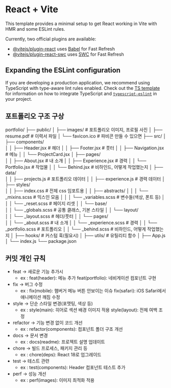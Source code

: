 # React + Vite

This template provides a minimal setup to get React working in Vite with HMR and some ESLint rules.

Currently, two official plugins are available:

- [@vitejs/plugin-react](https://github.com/vitejs/vite-plugin-react/blob/main/packages/plugin-react) uses [Babel](https://babeljs.io/) for Fast Refresh
- [@vitejs/plugin-react-swc](https://github.com/vitejs/vite-plugin-react/blob/main/packages/plugin-react-swc) uses [SWC](https://swc.rs/) for Fast Refresh

## Expanding the ESLint configuration

If you are developing a production application, we recommend using TypeScript with type-aware lint rules enabled. Check out the [TS template](https://github.com/vitejs/vite/tree/main/packages/create-vite/template-react-ts) for information on how to integrate TypeScript and [`typescript-eslint`](https://typescript-eslint.io) in your project.

## 포트폴리오 구조 구상

<!-- prettier-ignore-start -->
portfolio/
├── public/
│   ├── images/                    # 포트폴리오 이미지, 프로필 사진
│   ├── resume.pdf                 # 이력서 파일
│   └── favicon.ico                # 파비콘 만들 수 있으면
├── src/
│   ├── components/                                           
│   │   ├── Header.jsx             # 헤더
│   │   ├── Footer.jsx             # 풋터
│   │   ├── Navigation.jsx         # 메뉴
│   │   └── ProjectCard.jsx
│   ├── pages/                                                
│   │   ├── About.jsx              # 내 소개
│   │   ├── Experience.jsx         # 경력
│   │   └── Portfolio.jsx          # 작업물
│   │   └── Behind.jsx             # 비하인드, 어떻게 작업했는지
│   ├── data/                                                 
│   │   ├── projects.js            # 포트폴리오 데이터
│   │   ├── experience.js          # 경력 데이터
│   ├── styles/                                               
│   │   ├── index.css              # 전체 css 임포트용
│   │   ├── abstracts/
│   │   │   └── _mixins.scss       # 믹스인 모음
│   │   │   └── _variables.scss    # 변수들(색상, 폰트 등)
│   │   │   └── _reset.scss        # 페이지 리셋
│   │   └── base/        
│   │       └── _globals.scss      # 공통 클래스, 기본 스타일
│   │   └── layout/        
│   │       └── _layout.scss       # 헤더/풋터
│   │   └── pages/        
│   │       └── _about.scss        # 내 소개
│   │       └── _experience.scss   # 경력
│   │       └── _portfolio.scss    # 포트폴리오
│   │       └── _behind.scss       # 비하인드, 어떻게 작업했는지
│   ├── hooks/                     # 커스텀 훅(필요시)
│   ├── utils/                     # 유틸리티 함수
│   ├── App.js
│   └── index.js
└── package.json
<!-- prettier-ignore-end -->

## 커밋 개인 규칙

- feat -> 새로운 기능 추가시
  - ex :
    feat(header): 메뉴 추가
    feat(portfolio): 네비게이션 컴포넌트 구현
- fix -> 버그 수정
  - ex :
    fix(mobile): 햄버거 메뉴 버튼 안보이는 이슈
    fix(safari): iOS Safari에서 애니메이션 깨짐 수정
- style -> 단순 스타일 변경(포맷팅, 색상 등)
  - ex :
    style(main): 히어로 섹션 배경 이미지 적용
    style(layout): 전체 여백 조정
- refactor -> 기능 변경 없이 코드 개선
  - ex :
    refactor(components): 컴포넌트 폴더 구조 개선
- docs -> 문서 변경
  - ex :
    docs(readme): 프로젝트 설명 업데이트
- chore -> 빌드 프로세스, 패키지 관리 등
  - ex :
    chore(deps): React 18로 업그레이드
- test -> 테스트 관련
  - ex :
    test(components): Header 컴포넌트 테스트 추가
- perf -> 성능 개선
  - ex :
    perf(images): 이미지 최적화 적용
